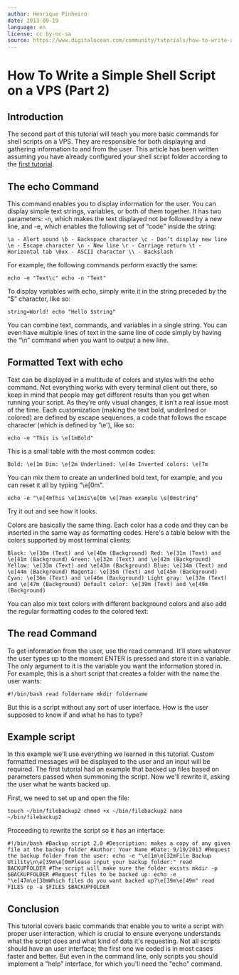 ```yaml
---
author: Henrique Pinheiro
date: 2013-09-19
language: en
license: cc by-nc-sa
source: https://www.digitalocean.com/community/tutorials/how-to-write-a-simple-shell-script-on-a-vps-part-2
---
```


# How To Write a Simple Shell Script on a VPS (Part 2)

## Introduction

The second part of this tutorial will teach you more basic commands for shell scripts on a VPS. They are responsible for both displaying and gathering information to and from the user. This article has been written assuming you have already configured your shell script folder according to the [first tutorial](https://www.digitalocean.com/community/articles/how-to-write-a-simple-shell-script-on-a-vps).

## The echo Command

This command enables you to display information for the user. You can display simple text strings, variables, or both of them together. It has two parameters: -n, which makes the text displayed not be followed by a new line, and -e, which enables the following set of “code” inside the string:

    \a - Alert sound \b - Backspace character \c - Don’t display new line \e - Escape character \n - New line \r - Carriage return \t - Horizontal tab \0xx - ASCII character \\ - Backslash

For example, the following commands perform exactly the same:

    echo -e "Text\c" echo -n "Text"

To display variables with echo, simply write it in the string preceded by the “$” character, like so:

    string=World! echo "Hello $string"

You can combine text, commands, and variables in a single string. You can even have multiple lines of text in the same line of code simply by having the “\n” command when you want to output a new line.

## Formatted Text with echo

Text can be displayed in a multitude of colors and styles with the echo command. Not everything works with every terminal client out there, so keep in mind that people may get different results than you get when running your script. As they’re only visual changes, it isn’t a real issue most of the time. Each customization (making the text bold, underlined or colored) are defined by escape sequences, a code that follows the escape character (which is defined by '\e'), like so:

    echo -e "This is \e[1mBold"

This is a small table with the most common codes:

    Bold: \e[1m Dim: \e[2m Underlined: \e[4m Inverted colors: \e[7m

You can mix them to create an underlined bold text, for example, and you can reset it all by typing "\e[0m".

    echo -e "\e[4mThis \e[1mis\e[0m \e[7man example \e[0mstring"

Try it out and see how it looks.

Colors are basically the same thing. Each color has a code and they can be inserted in the same way as formatting codes. Here's a table below with the colors supported by most terminal clients:

    Black: \e[30m (Text) and \e[40m (Background) Red: \e[31m (Text) and \e[41m (Background) Green: \e[32m (Text) and \e[42m (Background) Yellow: \e[33m (Text) and \e[43m (Background) Blue: \e[34m (Text) and \e[44m (Background) Magenta: \e[35m (Text) and \e[45m (Background) Cyan: \e[36m (Text) and \e[46m (Background) Light gray: \e[37m (Text) and \e[47m (Background) Default color: \e[39m (Text) and \e[49m (Background)

You can also mix text colors with different background colors and also add the regular formatting codes to the colored text:

## The read Command

To get information from the user, use the read command. It’ll store whatever the user types up to the moment ENTER is pressed and store it in a variable. The only argument to it is the variable you want the information stored in. For example, this is a short script that creates a folder with the name the user wants:

    #!/bin/bash read foldername mkdir foldername

But this is a script without any sort of user interface. How is the user supposed to know if and what he has to type?

## Example script

In this example we'll use everything we learned in this tutorial. Custom formatted messages will be displayed to the user and an input will be required. The first tutorial had an example that backed up files based on parameters passed when summoning the script. Now we'll rewrite it, asking the user what he wants backed up.

First, we need to set up and open the file:

    touch ~/bin/filebackup2 chmod +x ~/bin/filebackup2 nano ~/bin/filebackup2

Proceeding to rewrite the script so it has an interface:

    #!/bin/bash #Backup script 2.0 #Description: makes a copy of any given file at the backup folder #Author: Your Name #Date: 9/19/2013 #Request the backup folder from the user: echo -e "\e[1m\e[32mFile Backup Utility\n\e[39m\e[0mPlease input your backup folder:" read BACKUPFOLDER #The script will make sure the folder exists mkdir -p $BACKUPFOLDER #Request files to be backed up: echo -e "\e[47m\e[30mWhich files do you want backed up?\e[39m\e[49m" read FILES cp -a $FILES $BACKUPFOLDER

## Conclusion

This tutorial covers basic commands that enable you to write a script with proper user interaction, which is crucial to ensure everyone understands what the script does and what kind of data it's requesting. Not all scripts should have an user interface; the first one we coded is in most cases faster and better. But even in the command line, only scripts you should implement a "help" interface, for which you'll need the "echo" command.
